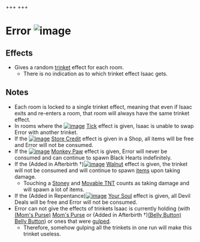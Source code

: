 +++
+++

 # Error ![image](/image/Error.png) 

Effects
---------


* Gives a random [trinket](/wiki/Trinket "Trinket") effect for each room.
	+ There is no indication as to which trinket effect Isaac gets.


Notes
-------


* Each room is locked to a single trinket effect, meaning that even if Isaac exits and re-enters a room, that room will always have the same trinket effect.
* In rooms where the [![image](/image/Tick.png)](/wiki/Tick "Tick") [Tick](/wiki/Tick "Tick") effect is given, Isaac is unable to swap Error with another trinket.
* If the [![image](/image/Store_Credit.png)](/wiki/Store_Credit "Store Credit") [Store Credit](/wiki/Store_Credit "Store Credit") effect is given in a Shop, all items will be free and Error will not be consumed.
* If the [![image](/image/Monkey_Paw.png)](/wiki/Monkey_Paw "Monkey Paw") [Monkey Paw](/wiki/Monkey_Paw "Monkey Paw") effect is given, Error will never be consumed and can continue to spawn Black Hearts indefinitely.
* If the (Added in Afterbirth †)[![image](/image/Walnut.png)](/wiki/Walnut "Walnut") [Walnut](/wiki/Walnut "Walnut") effect is given, the trinket will not be consumed and will continue to spawn [items](/wiki/Items "Items") upon taking damage.
	+ Touching a [Stoney](/wiki/Stoney "Stoney") and [Movable TNT](/wiki/Movable_TNT "Movable TNT") counts as taking damage and will spawn a lot of items.
* If the (Added in Repentance)[![image](/image/Your_Soul.png)](/wiki/Your_Soul "Your Soul") [Your Soul](/wiki/Your_Soul "Your Soul") effect is given, all Devil Deals will be free and Error will not be consumed.
* Error can not give the effects of trinkets Isaac is currently holding (with [(Mom's Purse)](/wiki/Mom%27s_Purse "Mom's Purse") [Mom's Purse](/wiki/Mom%27s_Purse "Mom's Purse") or (Added in Afterbirth †)[(Belly Button)](/wiki/Belly_Button "Belly Button") [Belly Button](/wiki/Belly_Button "Belly Button")) or ones that were [gulped](/wiki/Smelter "Smelter").
	+ Therefore, somehow gulping all the trinkets in one run will make this trinket useless.



